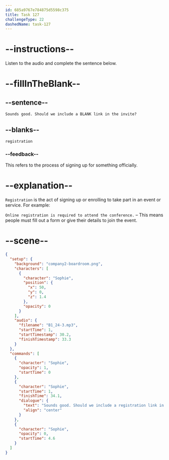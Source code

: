```yaml
---
id: 685a9767e784875d5598c375
title: Task 127
challengeType: 22
dashedName: task-127
---
```


<!-- (Audio) Sophie: Sounds good. Should we include a registration link in the invite? -->

# --instructions--

Listen to the audio and complete the sentence below.

# --fillInTheBlank--

## --sentence--

`Sounds good. Should we include a BLANK link in the invite?`

## --blanks--

`registration`

### --feedback--

This refers to the process of signing up for something officially.

# --explanation--

`Registration` is the act of signing up or enrolling to take part in an event or service. For example:

`Online registration is required to attend the conference.` – This means people must fill out a form or give their details to join the event.

# --scene--

```json
{
  "setup": {
    "background": "company2-boardroom.png",
    "characters": [
      {
        "character": "Sophie",
        "position": {
          "x": 50,
          "y": 0,
          "z": 1.4
        },
        "opacity": 0
      }
    ],
    "audio": {
      "filename": "B1_24-3.mp3",
      "startTime": 1,
      "startTimestamp": 30.2,
      "finishTimestamp": 33.3
    }
  },
  "commands": [
    {
      "character": "Sophie",
      "opacity": 1,
      "startTime": 0
    },
    {
      "character": "Sophie",
      "startTime": 1,
      "finishTime": 34.1,
      "dialogue": {
        "text": "Sounds good. Should we include a registration link in the invite?",
        "align": "center"
      }
    },
    {
      "character": "Sophie",
      "opacity": 0,
      "startTime": 4.6
    }
  ]
}
```
